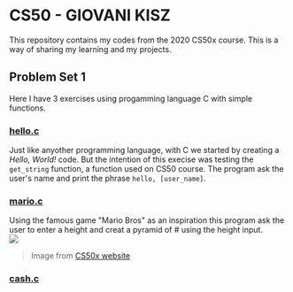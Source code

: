 # CS50 - GIOVANI KISZ

This repository contains my codes from the 2020 CS50x course.
This is a way of sharing my learning and my projects.


## Problem Set 1

Here I have 3 exercises using progamming language C with simple functions.

### [hello.c](2020/PSET1/hello.c)

Just like anyother programming language, with C we started by creating a _Hello, World!_ code.
But the intention of this execise was testing the `get_string` function, a function used on CS50 course.
The program ask the user's name and print the phrase `hello, [user_name]`.

### [mario.c](2020/PSET1/mario.c)

Using the famous game "Mario Bros" as an inspiration this program ask the user to enter a height and creat a pyramid of # using the height input.
<br>
<img src="https://cs50.harvard.edu/x/2020/psets/1/mario/more/pyramids.png">

> Image from [CS50x website](https://cs50.harvard.edu/x/2020/psets/1/mario/more/) 
 
### [cash.c](2020/PSET1/cash.c)
